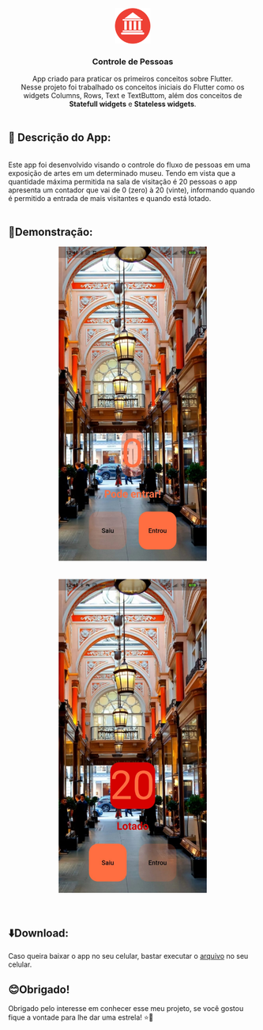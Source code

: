 <div style="text-align: center;">
  <img src="./assets/icons/museum_icon.jpg" alt="ícone do app" width="72" height="72">
</div>

<h3 align="center">Controle de Pessoas</h3>

 <p align="center">
    App criado para praticar os primeiros conceitos sobre Flutter.
    <br>
    Nesse projeto foi trabalhado os conceitos iniciais do Flutter como os widgets Columns, Rows, Text e TextButtom, além dos conceitos de <strong>Statefull widgets</strong> e <strong>Stateless widgets</strong>.
    <br>
    <br>
  </p>

  ## 📝 Descrição do App:

<br>
    Este app foi desenvolvido visando o controle do fluxo de pessoas em uma exposição de artes em um determinado museu. Tendo em vista que a quantidade máxima permitida na sala de visitação é 20 pessoas o app apresenta um contador que vai de 0 (zero) à 20 (vinte), informando quando é permitido a entrada de mais visitantes e quando está lotado.
<br>
<br>

## 📱Demonstração: 
<div style="text-align: center;">
  <img src="./assets/images/print_example1.jpeg" alt="Captura do app 1", style="width: 300px">
</div>
<br>
<br>
<div style="text-align: center;">
  <img src="./assets/images/print_example2.jpeg" alt="Captura do app 2", style="width: 300px">
</div>
<br>
<br>

## ⬇️Download:


Caso queira baixar o app no seu celular, bastar executar o [arquivo]() no seu celular.

## 😊Obrigado!

Obrigado pelo interesse em conhecer esse meu projeto, se você gostou fique a vontade para lhe dar uma estrela! ⭐🤗